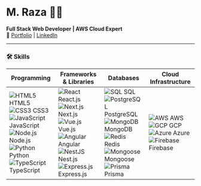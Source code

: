 # M. Raza 👨‍💻  
**Full Stack Web Developer | AWS Cloud Expert**  
🔗 [Portfolio](https://dev-raza-portfolio.web.app/) | [LinkedIn](https://www.linkedin.com/in/mohammad-raza-a44304212/)  

---

### 🛠️ Skills

| **Programming**                                                                                           | **Frameworks & Libraries**                                                                                              | **Databases**                                                                                                   | **Cloud Infrastructure**                                                                                 |
|-----------------------------------------------------------------------------------------------------------|------------------------------------------------------------------------------------------------------------------------|---------------------------------------------------------------------------------------------------------------|----------------------------------------------------------------------------------------------------------|
| ![HTML5](https://img.icons8.com/color/30/html-5.png) HTML5 <br> ![CSS3](https://img.icons8.com/color/30/css3.png) CSS3 <br> ![JavaScript](https://img.icons8.com/color/30/javascript.png) JavaScript <br> ![Node.js](https://img.icons8.com/color/30/nodejs.png) Node.js <br> ![Python](https://img.icons8.com/color/30/python.png) Python <br> ![TypeScript](https://img.icons8.com/color/30/typescript.png) TypeScript | ![React](https://img.icons8.com/color/30/react-native.png) React.js <br> ![Next.js](https://img.icons8.com/external-tal-revivo-shadow-tal-revivo/30/external-nextjs-an-open-source-javascript-framework-for-building-static-and-react-server-side-applications-logo-shadow-tal-revivo.png) Next.js <br> ![Vue.js](https://img.icons8.com/color/30/vue-js.png) Vue.js <br> ![Angular](https://img.icons8.com/color/30/angularjs.png) Angular <br> ![NestJS](https://img.icons8.com/color/30/nestjs.png) Nest.js <br> ![Express.js](https://img.icons8.com/color/30/express.png) Express.js | ![SQL](https://img.icons8.com/color/30/sql.png) SQL <br> ![PostgreSQL](https://img.icons8.com/color/30/postgresql.png) PostgreSQL <br> ![MongoDB](https://img.icons8.com/color/30/mongodb.png) MongoDB <br> ![Redis](https://img.icons8.com/color/30/redis.png) Redis <br> ![Mongoose](https://img.icons8.com/color/30/mongoose.png) Mongoose <br> ![Prisma](https://img.icons8.com/color/30/prisma.png) Prisma | ![AWS](https://img.icons8.com/color/30/amazon-web-services.png) AWS <br> ![GCP](https://img.icons8.com/color/30/google-cloud-platform.png) GCP <br> ![Azure](https://img.icons8.com/color/30/microsoft-azure.png) Azure <br> ![Firebase](https://img.icons8.com/color/30/firebase.png) Firebase |
